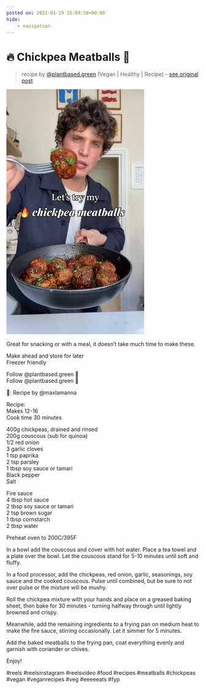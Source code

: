 ```yaml
---
posted on: 2022-01-19 15:09:58+00:00
hide:
    - navigation
---
```


# 🔥 Chickpea Meatballs 🤤 

> recipe by [@plantbased.green](https://www.instagram.com/plantbased.green/) 
(Vegan | Healthy | Recipe) - [see original post](https://instagram.com/p/CY6ogOzo8w-)

![](../img/plantbased.green_19-01-2022_1501.png)

  
Great for snacking or with a meal, it doesn’t take much time to make these.   
  
Make ahead and store for later  
Freezer friendly  
  
Follow @plantbased.green 🙌  
Follow @plantbased.green 🙌  
  
📸: Recipe by @maxlamanna  
  
Recipe:   
Makes 12-16  
Cook time 30 minutes  
  
400g chickpeas, drained and rinsed   
200g couscous (sub for quinoa)  
1/2 red onion  
3 garlic cloves  
1 tsp paprika  
2 tsp parsley  
1 tbsp soy sauce or tamari   
Black pepper  
Salt  
  
Fire sauce  
4 tbsp hot sauce  
2 tbsp soy sauce or tamari  
2 tsp brown sugar  
1 tbsp cornstarch  
2 tbsp water  
  
Preheat oven to 200C/395F  
  
In a bowl add the couscous and cover with hot water. Place a tea towel and a plate over the bowl. Let the couscous stand for 5-10 minutes until soft and fluffy.  
  
In a food processor, add the chickpeas, red onion, garlic, seasonings, soy sauce and the cooked couscous. Pulse until combined, but be sure to not over pulse or the mixture will be mushy.   
  
Roll the chickpea mixture with your hands and place on a greased baking sheet, then bake for 30 minutes - turning halfway through until lightly browned and crispy.   
  
Meanwhile, add the remaining ingredients to a frying pan on medium heat to make the fire sauce, stirring occasionally. Let it simmer for 5 minutes.   
  
Add the baked meatballs to the frying pan, coat everything evenly and garnish with coriander or chives.   
  
Enjoy!  
  
\#reels \#reelsinstagram \#reelsvideo \#food \#recipes \#meatballs \#chickpeas \#vegan \#veganrecipes \#veg \#eeeeeats \#fyp   